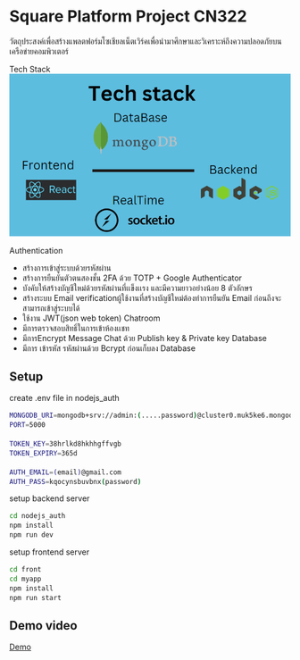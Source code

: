 # Square Platform Project CN322

วัตถุประสงค์เพื่อสร้างแพลตฟอร์มโซเชียลเน็ตเวิร์คเพื่อนำมาศึกษาและวิเคราะห์ถึงความปลอดภัยบนเครือข่ายคอมพิวเตอร์

Tech Stack
![Tech Stack](images/techstack.png)

Authentication
*	สร้างการเข้าสู่ระบบด้วยรหัสผ่าน
*	สร้างการยืนยันตัวตนสองชั้น 2FA ด้วย TOTP + Google Authenticator 
*	บังคับให้สร้างบัญชีใหม่ด้วยรหัสผ่านที่เเข็งเเรง และมีความยาวอย่างน้อย 8 ตัวอักษร
*	สร้างระบบ Email verificationผู้ใช้งานที่สร้างบัญชีใหม่ต้องทำการยืนยัน Email ก่อนถึงจะสามารถเข้าสู่ระบบได้
*	ใช้งาน JWT(json web token)
Chatroom
*	มีการตรวจสอบสิทธิ์ในการเข้าห้องเเชท 
*	มีการEncrypt Message Chat ด้วย Publish key & Private key
Database
*	มีการ เข้ารหัส รหัสผ่านด้วย Bcrypt ก่อนเก็บลง Database 


## Setup

create .env file in nodejs_auth

```bash
MONGODB_URI=mongodb+srv://admin:(.....password)@cluster0.muk5ke6.mongodb.net/?retryWrites=true&w=majority
PORT=5000

TOKEN_KEY=38hrlkd8hkhhgffvgb
TOKEN_EXPIRY=365d

AUTH_EMAIL=(email)@gmail.com
AUTH_PASS=kqocynsbuvbnx(password)
```

setup backend server

```bash
cd nodejs_auth
npm install
npm run dev
```

setup frontend server

```bash
cd front
cd myapp
npm install
npm run start
```




## Demo video

[Demo](https://www.youtube.com/watch?v=SJ7jnZie-w0)

